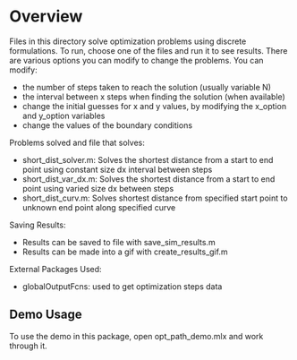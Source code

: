 # Overview
Files in this directory solve optimization problems using discrete formulations.  To run, choose one of the files and run it to see results.  There are various options you can modify to change the problems.  You can modify:
- the number of steps taken to reach the solution (usually variable N)
- the interval between x steps when finding the solution (when available)
- change the initial guesses for x and y values, by modifying the x_option and y_option variables
- change the values of the boundary conditions

Problems solved and file that solves:
- short_dist_solver.m: Solves the shortest distance from a start to end point using constant size dx interval between steps
- short_dist_var_dx.m: Solves the shortest distance from a start to end point using varied size dx between steps
- short_dist_curv.m: Solves shortest distance from specified start point to unknown end point along specified curve 

Saving Results:
- Results can be saved to file with save_sim_results.m
- Results can be made into a gif with create_results_gif.m

External Packages Used:
- globalOutputFcns: used to get optimization steps data

## Demo Usage
To use the demo in this package, open opt_path_demo.mlx and work through it.